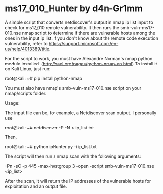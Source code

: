 # ms17_010_Hunter by d4n-Gr1mm
A simple script that converts netdiscover's output in nmap ip list input to check for ms17_010 remote vulnerability. It then
runs the smb-vuln-ms17-010.nse nmap script to determine if there are vulnerable hosts among the ones in the input ip list.
If you don't know about the remote code execution vulnerability, refer to https://support.microsoft.com/en-us/help/4013389/title.

For the script to work, you must have Alexandre Norman's nmap python module installed. (http://xael.org/pages/python-nmap-en.html)
To install it on Kali Linux, just run:

  root@kali: ~# pip install python-nmap

You must also have nmap's smb-vuln-ms17-010.nse script on your nmap/scripts folder.

Usage:

The input file can be, for example, a Netdiscover scan output. I personally use

root@kali: ~# netdiscover -P -N > ip_list.txt

Then, 

root@kali: ~# python ipHunter.py -i ip_list.txt

The script will then run a nmap scan with the following arguments:

-Pn -sC -p 445 -max-hostgroup 3 -open -script smb-vuln-ms17-010.nse <ip_list>

After the scan, it will return the IP addresses of the vulnerable hosts for exploitation and an output file.
